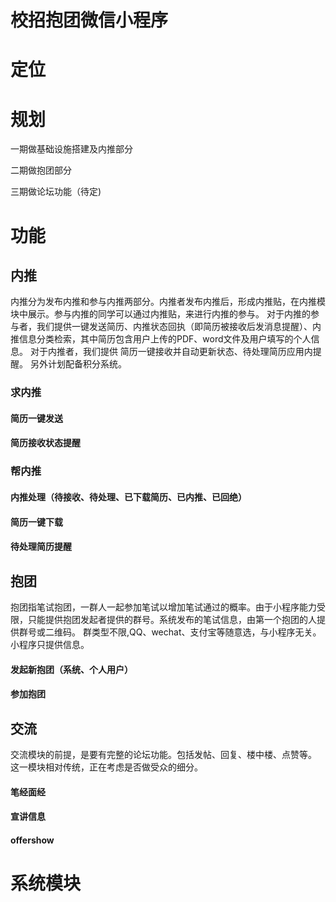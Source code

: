 # 校招抱团微信小程序

# 定位

# 规划

一期做基础设施搭建及内推部分

二期做抱团部分

三期做论坛功能（待定)

# 功能

## 内推
  
  内推分为发布内推和参与内推两部分。内推者发布内推后，形成内推贴，在内推模块中展示。参与内推的同学可以通过内推贴，来进行内推的参与。
  对于内推的参与者，我们提供一键发送简历、内推状态回执（即简历被接收后发消息提醒）、内推信息分类检索，其中简历包含用户上传的PDF、word文件及用户填写的个人信息。
  对于内推者，我们提供 简历一键接收并自动更新状态、待处理简历应用内提醒。
  另外计划配备积分系统。
  
### 求内推

#### 简历一键发送

#### 简历接收状态提醒

#### 

### 帮内推

#### 内推处理（待接收、待处理、已下载简历、已内推、已回绝）

#### 简历一键下载

#### 待处理简历提醒

## 抱团

  抱团指笔试抱团，一群人一起参加笔试以增加笔试通过的概率。由于小程序能力受限，只能提供抱团发起者提供的群号。系统发布的笔试信息，由第一个抱团的人提供群号或二维码。
  群类型不限,QQ、wechat、支付宝等随意选，与小程序无关。小程序只提供信息。

#### 发起新抱团（系统、个人用户）

#### 参加抱团

## 交流

  交流模块的前提，是要有完整的论坛功能。包括发帖、回复、楼中楼、点赞等。
  这一模块相对传统，正在考虑是否做受众的细分。

#### 笔经面经

#### 宣讲信息

#### offershow

# 系统模块
